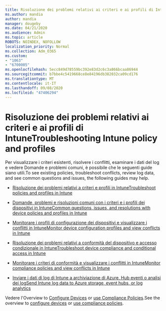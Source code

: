 ```yaml
---
title: Risoluzione dei problemi relativi ai criteri e ai profili di Intune
ms.author: mandia
author: mandia
manager: dougeby
ms.date: 04/21/2020
ms.audience: Admin
ms.topic: article
ROBOTS: NOINDEX, NOFOLLOW
localization_priority: Normal
ms.collection: Adm_O365
ms.custom:
- "1063"
- "6700005"
ms.openlocfilehash: 5ecc849d78559bc392e83d2c6c3a866bcaa86944
ms.sourcegitcommit: b7bbe4c5419668ce8e84196db382032ca09cd176
ms.translationtype: MT
ms.contentlocale: it-IT
ms.lasthandoff: 09/08/2020
ms.locfileid: "47406294"
---
```

# <a name="troubleshooting-intune-policy-and-profiles"></a><span data-ttu-id="957b8-102">Risoluzione dei problemi relativi ai criteri e ai profili di Intune</span><span class="sxs-lookup"><span data-stu-id="957b8-102">Troubleshooting Intune policy and profiles</span></span>

<span data-ttu-id="957b8-103">Per visualizzare i criteri esistenti, risolvere i conflitti, esaminare i dati del log e vedere Domande e problemi comuni, è possibile che le seguenti guide siano utili.</span><span class="sxs-lookup"><span data-stu-id="957b8-103">To see existing policies, troubleshoot conflicts, review log data, and see common questions and issues, the following guides may help.</span></span>

- [<span data-ttu-id="957b8-104">Risoluzione dei problemi relativi a criteri e profili in Intune</span><span class="sxs-lookup"><span data-stu-id="957b8-104">Troubleshoot policies and profiles in Intune</span></span>](https://docs.microsoft.com/mem/intune/configuration/troubleshoot-policies-in-microsoft-intune)

- [<span data-ttu-id="957b8-105">Domande, problemi e risoluzioni comuni con i criteri e i profili dei dispositivi in Intune</span><span class="sxs-lookup"><span data-stu-id="957b8-105">Common questions, issues, and resolutions with device policies and profiles in Intune</span></span>](https://docs.microsoft.com/intune/device-profile-troubleshoot)

- [<span data-ttu-id="957b8-106">Monitorare i profili di configurazione dei dispositivi e visualizzare i conflitti in Intune</span><span class="sxs-lookup"><span data-stu-id="957b8-106">Monitor device configuration profiles and view conflicts in Intune</span></span>](https://docs.microsoft.com/intune/device-profile-monitor)

- [<span data-ttu-id="957b8-107">Risoluzione dei problemi relativi a conformità del dispositivo e accesso condizionale in Intune</span><span class="sxs-lookup"><span data-stu-id="957b8-107">Troubleshoot device compliance and conditional access in Intune</span></span>](https://docs.microsoft.com/intune/troubleshoot-conditional-access)

- [<span data-ttu-id="957b8-108">Monitorare i criteri di conformità e visualizzare i conflitti in Intune</span><span class="sxs-lookup"><span data-stu-id="957b8-108">Monitor compliance policies and view conflicts in Intune</span></span>](https://docs.microsoft.com/intune/compliance-policy-monitor)

- [<span data-ttu-id="957b8-109">Inviare i dati di log di Intune a archiviazione di Azure, Hub eventi o analisi dei log</span><span class="sxs-lookup"><span data-stu-id="957b8-109">Send Intune log data to Azure storage, event hubs, or log analytics</span></span>](https://docs.microsoft.com/intune/review-logs-using-azure-monitor)

<span data-ttu-id="957b8-110">Vedere l'Overview to [Configure Devices](https://docs.microsoft.com/intune/device-profiles) or [use Compliance Policies](https://docs.microsoft.com/intune/device-compliance-get-started).</span><span class="sxs-lookup"><span data-stu-id="957b8-110">See the overview to [configure devices](https://docs.microsoft.com/intune/device-profiles) or [use compliance policies](https://docs.microsoft.com/intune/device-compliance-get-started).</span></span>